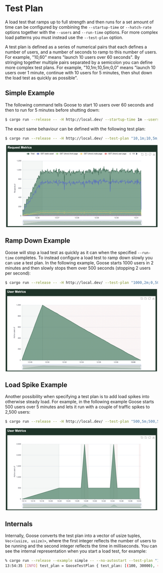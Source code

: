 # Test Plan

A load test that ramps up to full strength and then runs for a set amount of time can be configured by combining the `--startup-time` or `--hatch-rate` options together with the `--users` and `--run-time` options. For more complex load patterns you must instead use the `--test-plan` option.

A test plan is defined as a series of numerical pairs that each defines a number of users, and a number of seconds to ramp to this number of users. For example, "10,60" means "launch 10 users over 60 seconds". By stringing together multiple pairs separated by a semicolon you can define more complex test plans. For example, "10,1m;10,5m;0,0" means "launch 10 users over 1 minute, continue with 10 users for 5 minutes, then shut down the load test as quickly as possible".

## Simple Example

The following command tells Goose to start 10 users over 60 seconds and then to run for 5 minutes before shutting down:

```bash
$ cargo run --release -- -H http://local.dev/ --startup-time 1m --users 10 --run-time 5m --no-reset-metrics
```

The exact same behaviour can be defined with the following test plan:

```bash
$ cargo run --release -- -H http://local.dev/ --test-plan "10,1m;10,5m;0,0"
```

![Simple test plan](test-plan-simple.png)

## Ramp Down Example

Goose will stop a load test as quickly as it can when the specified `--run-time` completes. To instead configure a load test to ramp down slowly you can use a test plan. In the following example, Goose starts 1000 users in 2 minutes and then slowly stops them over 500 seconds (stopping 2 users per second):

```bash
$ cargo run --release -- -H http://local.dev/ --test-plan "1000,2m;0,500"
```

![Ramp down test plan](test-plan-ramp-down.png)

## Load Spike Example

Another possibility when specifying a test plan is to add load spikes into otherwise steady load. For example, in the following example Goose starts 500 users over 5 minutes and lets it run with a couple of traffic spikes to 2,500 users:

```bash
$ cargo run --release -- -H http://local.dev/ --test-plan "500,5m;500,5m;2500,45;500,45;500,5m;2500,45;500,45;500,5m;0,0"
```

![Load spike test plan](test-plan-load-spike.png)

## Internals

Internally, Goose converts the test plan into a vector of usize tuples, `Vec<(usize, usize)>`, where the first integer reflects the number of users to be running and the second integer reflects the time in milliseconds. You can see the internal representation when you start a load test, for example:

```bash
% cargo run --release --example simple -- --no-autostart --test-plan "100,30;100,1h" | grep test_plan
13:54:35 [INFO] test_plan = GooseTestPlan { test_plan: [(100, 30000), (100, 3600000)] }
```
